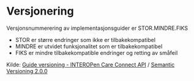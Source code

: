 # Versjonering

Versjonsnummerering av implementasjonsguider er STOR.MINDRE.FIKS

* STOR er større endringer som ikke er tilbakekompatibel
* MINDRE er utvidet funksjonalitet som er tilbakekompatibel
* FIKS er mindre tilbakekompatible endringer og retting av småfeil

Kilde: [Guide versioning - INTEROPen Care Connect API](https://nhsconnect.github.io/CareConnectAPI/overview_guide_versioning.html) / [Semantic Versioning 2.0.0](https://semver.org)
